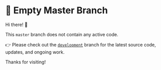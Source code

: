 # 🚧 Empty Master Branch

Hi there! 👋

This `master` branch does not contain any active code.

👉 Please check out the [`development`](https://github.com/Amir-Mosallanejad/NadinSoft.CRUD/tree/development) branch for the latest source code, updates, and ongoing work.

Thanks for visiting!
